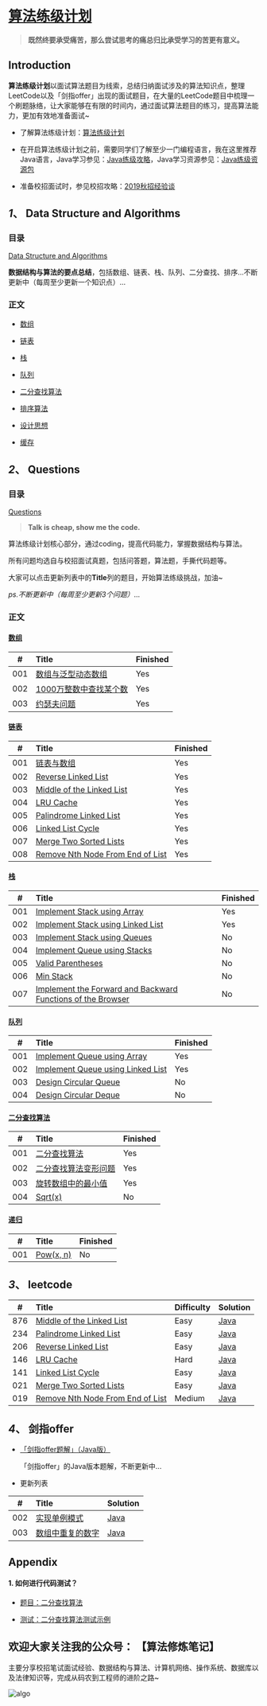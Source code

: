 # [算法练级计划](https://mp.weixin.qq.com/s/6vuaECCmrxrchr5Hc11S5w)

> **既然终要承受痛苦，那么尝试思考的痛总归比承受学习的苦更有意义。**

## Introduction

**算法练级计划**以面试算法题目为线索，总结归纳面试涉及的算法知识点，整理LeetCode以及「剑指offer」出现的面试题目，在大量的LeetCode题目中梳理一个刷题脉络，让大家能够在有限的时间内，通过面试算法题目的练习，提高算法能力，更加有效地准备面试~


* 了解算法练级计划：[算法练级计划](https://mp.weixin.qq.com/s/6vuaECCmrxrchr5Hc11S5w)

* 在开启算法练级计划之前，需要同学们了解至少一门编程语言，我在这里推荐Java语言，Java学习参见：[Java练级攻略](https://mp.weixin.qq.com/s/i-j27vWXPS4kGmxO7i9p9w)，Java学习资源参见：[Java练级资源包](https://mp.weixin.qq.com/s/BomvPTaoAV1rDI6X8yDs-w)

* 准备校招面试时，参见校招攻略：[2019秋招经验谈](https://mp.weixin.qq.com/s/iVHSbojhMSIL37K-UbM41A)

## *1*、 Data Structure and Algorithms

### 目录
[Data Structure and Algorithms](https://github.com/guokaide/algorithm/blob/master/summary/algorithm.md) 
  
**数据结构与算法的要点总结**，包括数组、链表、栈、队列、二分查找、排序...不断更新中（每周至少更新一个知识点）...

### 正文

* [数组](https://github.com/guokaide/algorithm/blob/master/summary/algorithm.md#%E6%95%B0%E7%BB%84)

* [链表](https://github.com/guokaide/algorithm/blob/master/summary/algorithm.md#%E9%93%BE%E8%A1%A8)

* [栈](https://github.com/guokaide/algorithm/blob/master/summary/algorithm.md#%E6%A0%88)

* [队列](https://github.com/guokaide/algorithm/blob/master/summary/algorithm.md#%E9%98%9F%E5%88%97)

* [二分查找算法](https://github.com/guokaide/algorithm/blob/master/summary/algorithm.md#%E4%BA%8C%E5%88%86%E6%9F%A5%E6%89%BE)

* [排序算法](https://github.com/guokaide/algorithm/blob/master/summary/algorithm.md#%E6%8E%92%E5%BA%8F)

* [设计思想](https://github.com/guokaide/algorithm/blob/master/summary/algorithm.md#%E8%AE%BE%E8%AE%A1%E6%80%9D%E6%83%B3)

* [缓存](https://github.com/guokaide/algorithm/blob/master/summary/algorithm.md#%E7%BC%93%E5%AD%98)

## *2*、 Questions

### 目录
  
  [Questions](https://github.com/guokaide/algorithm/blob/master/questions/questions.md)
  
  > **Talk is cheap, show me the code.**

  算法练级计划核心部分，通过coding，提高代码能力，掌握数据结构与算法。
  
  所有问题均选自与校招面试真题，包括问答题，算法题，手撕代码题等。
  
  大家可以点击更新列表中的**Title**列的题目，开始算法练级挑战，加油~
  
  *ps.不断更新中（每周至少更新3个问题）*...
  
### 正文

#### [数组](https://github.com/guokaide/algorithm/blob/master/questions/questions.md#%E6%95%B0%E7%BB%84)

|#|Title|Finished|
|:---:|:---|:---|
|001|[数组与泛型动态数组](https://github.com/guokaide/algorithm/blob/master/questions/questions.md#1-%E6%95%B0%E7%BB%84%E4%B8%8E%E6%B3%9B%E5%9E%8B%E5%8A%A8%E6%80%81%E6%95%B0%E7%BB%84)|Yes|
|002|[1000万整数中查找某个数](https://github.com/guokaide/algorithm/blob/master/questions/questions.md#2-1000%E4%B8%87%E6%95%B4%E6%95%B0%E4%B8%AD%E6%9F%A5%E6%89%BE%E6%9F%90%E4%B8%AA%E6%95%B0)|Yes|
|003|[约瑟夫问题](https://github.com/guokaide/algorithm/blob/master/questions/questions.md#3-%E7%BA%A6%E7%91%9F%E5%A4%AB%E9%97%AE%E9%A2%98)|Yes|

#### [链表](https://github.com/guokaide/algorithm/blob/master/questions/questions.md#%E9%93%BE%E8%A1%A8)

|#|Title|Finished|
|:---:|:---|:---|
|001|[链表与数组](https://github.com/guokaide/algorithm/blob/master/questions/questions.md#1-%E9%93%BE%E8%A1%A8%E4%B8%8E%E6%95%B0%E7%BB%84)|Yes|
|002|[Reverse Linked List](https://github.com/guokaide/algorithm/blob/master/questions/questions.md#2-reverse-linked-list)|Yes|
|003|[Middle of the Linked List](https://github.com/guokaide/algorithm/blob/master/questions/questions.md#3-middle-of-the-linked-list)|Yes|
|004|[LRU Cache](https://github.com/guokaide/algorithm/blob/master/questions/questions.md#4-lru-cache)|Yes|
|005|[Palindrome Linked List](https://github.com/guokaide/algorithm/blob/master/questions/questions.md#5-palindrome-linked-list)|Yes|
|006|[Linked List Cycle](https://github.com/guokaide/algorithm/blob/master/questions/questions.md#6-linked-list-cycle)|Yes|
|007|[Merge Two Sorted Lists](https://github.com/guokaide/algorithm/blob/master/questions/questions.md#7-merge-two-sorted-lists)|Yes|
|008|[Remove Nth Node From End of List](https://github.com/guokaide/algorithm/blob/master/questions/questions.md#8-remove-nth-node-from-end-of-list)|Yes|

#### [栈](https://github.com/guokaide/algorithm/blob/master/questions/questions.md#%E6%A0%88)

|#|Title|Finished|
|:---:|:---|:---|
|001|[Implement Stack using Array](https://github.com/guokaide/algorithm/blob/master/questions/questions.md#1-implement-stack-using-array)|Yes|
|002|[Implement Stack using Linked List](https://github.com/guokaide/algorithm/blob/master/questions/questions.md#2-implement-stack-using-linked-list)|Yes|
|003|[Implement Stack using Queues](https://github.com/guokaide/algorithm/blob/master/questions/questions.md#3-implement-stack-using-queues)|No|
|004|[Implement Queue using Stacks](https://github.com/guokaide/algorithm/blob/master/questions/questions.md#4-implement-queue-using-stacks)|No|
|005|[Valid Parentheses](https://github.com/guokaide/algorithm/blob/master/questions/questions.md#5-valid-parentheses)|No|
|006|[Min Stack](https://github.com/guokaide/algorithm/blob/master/questions/questions.md#6-min-stack)|No|
|007|[Implement the Forward and Backward Functions of the Browser](https://github.com/guokaide/algorithm/blob/master/questions/questions.md#7-implement-the-forward-and-backward-functions-of-the-browser)|No|

#### [队列](https://github.com/guokaide/algorithm/blob/master/questions/questions.md#%E9%98%9F%E5%88%97)

|#|Title|Finished|
|:---:|:---|:---|
|001|[Implement Queue using Array](https://github.com/guokaide/algorithm/blob/master/questions/questions.md#1-implement-queue-using-array)|Yes|
|002|[Implement Queue using Linked List](https://github.com/guokaide/algorithm/blob/master/questions/questions.md#2-implement-queue-using-linked-list)|Yes|
|003|[Design Circular Queue](https://github.com/guokaide/algorithm/blob/master/questions/questions.md#3-design-circular-queue)|No|
|004|[Design Circular Deque](https://github.com/guokaide/algorithm/blob/master/questions/questions.md#4-design-circular-deque)|No|


#### [二分查找算法](https://github.com/guokaide/algorithm/blob/master/questions/questions.md#%E4%BA%8C%E5%88%86%E6%9F%A5%E6%89%BE%E7%AE%97%E6%B3%95)

|#|Title|Finished|
|:---:|:---|:---|
|001|[二分查找算法](https://github.com/guokaide/algorithm/blob/master/questions/questions.md#1-%E4%BA%8C%E5%88%86%E6%9F%A5%E6%89%BE%E7%AE%97%E6%B3%95)|Yes|
|002|[二分查找算法变形问题](https://github.com/guokaide/algorithm/blob/master/questions/questions.md#2-%E4%BA%8C%E5%88%86%E6%9F%A5%E6%89%BE%E7%AE%97%E6%B3%95%E5%8F%98%E5%BD%A2%E9%97%AE%E9%A2%98)|Yes|
|003|[旋转数组中的最小值](https://github.com/guokaide/algorithm/blob/master/questions/questions.md#3-%E6%97%8B%E8%BD%AC%E6%95%B0%E7%BB%84%E4%B8%AD%E7%9A%84%E6%9C%80%E5%B0%8F%E5%80%BC)|Yes|
|004|[Sqrt(x)](https://github.com/guokaide/algorithm/blob/master/questions/questions.md#4-sqrtx)|No|

#### [递归](https://github.com/guokaide/algorithm/blob/master/questions/questions.md#%E9%80%92%E5%BD%92)
|#|Title|Finished|
|:---:|:---|:---|
|001|[Pow(x, n)](https://github.com/guokaide/algorithm/blob/master/questions/questions.md#1-powx-n)|No|

## *3*、 leetcode
|#|Title|Difficulty|Solution|
|:---:|:---|:---|:---|
|876|[Middle of the Linked List](https://leetcode.com/problems/middle-of-the-linked-list/)|Easy|[Java](https://github.com/guokaide/algorithm/tree/master/leetcode/src/middleofthelinkedlist_876)|
|234|[Palindrome Linked List](https://leetcode.com/problems/palindrome-linked-list/)|Easy|[Java](https://github.com/guokaide/algorithm/tree/master/leetcode/src/palindromelinkedlist_234)|
|206|[Reverse Linked List](https://leetcode.com/problems/reverse-linked-list/)|Easy|[Java](https://github.com/guokaide/algorithm/tree/master/leetcode/src/reverselinkedlist_206)|
|146|[LRU Cache](https://leetcode.com/problems/lru-cache/description/) |Hard|[Java](https://github.com/guokaide/algorithm/tree/master/leetcode/src/lrucache_146)|
|141|[Linked List Cycle](https://leetcode.com/problems/linked-list-cycle/)|Easy|[Java](https://github.com/guokaide/algorithm/tree/master/leetcode/src/linkedlistcycle_141)|
|021|[Merge Two Sorted Lists](https://leetcode.com/problems/merge-two-sorted-lists/)|Easy|[Java](https://github.com/guokaide/algorithm/tree/master/leetcode/src/mergetwosortedlist_21)|
|019|[Remove Nth Node From End of List](https://leetcode.com/problems/remove-nth-node-from-end-of-list/)|Medium|[Java](https://github.com/guokaide/algorithm/tree/master/leetcode/src/removenthnodefromendoflist_19)|


## *4*、 剑指offer

* [「剑指offer题解」（Java版）](https://github.com/guokaide/algorithm/blob/master/solutions/%E5%89%91%E6%8C%87offer%20%E9%A2%98%E8%A7%A3.md)

  「剑指offer」的Java版本题解，不断更新中...

* 更新列表

|#|Title|Solution|
|:---:|:---|:---|
|002|[实现单例模式](https://github.com/guokaide/algorithm/blob/master/solutions/%E5%89%91%E6%8C%87offer%20%E9%A2%98%E8%A7%A3.md#2-%E5%AE%9E%E7%8E%B0%E5%8D%95%E4%BE%8B%E6%A8%A1%E5%BC%8F)|[Java](https://github.com/guokaide/algorithm/tree/master/offer/src/com/ex/singleton)|
|003|[数组中重复的数字](https://github.com/guokaide/algorithm/blob/master/solutions/%E5%89%91%E6%8C%87offer%20%E9%A2%98%E8%A7%A3.md#3-%E6%95%B0%E7%BB%84%E4%B8%AD%E9%87%8D%E5%A4%8D%E7%9A%84%E6%95%B0%E5%AD%97)|[Java](https://github.com/guokaide/algorithm/blob/master/offer/src/com/ex/offer/Ex_03_FindDuplicatedNumInArray.java)|

## Appendix
#### 1. 如何进行代码测试？

* [题目：二分查找算法](https://github.com/guokaide/algorithm/blob/master/questions/questions.md#1-%E4%BA%8C%E5%88%86%E6%9F%A5%E6%89%BE%E7%AE%97%E6%B3%95)

* [测试：二分查找算法测试示例](https://github.com/guokaide/algorithm/blob/master/algorithms/src/array/BinarySearchTest.java)
 
## 欢迎大家关注我的公众号： 【算法修炼笔记】

主要分享校招笔试面试经验、数据结构与算法、计算机网络、操作系统、数据库以及法律知识等，完成从码农到工程师的进阶之路~

![algo](https://github.com/guokaide/algorithm/blob/master/pictures/algo.jpg)

